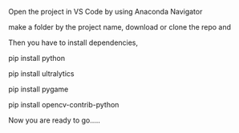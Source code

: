 Open the project in VS Code by using Anaconda Navigator

make a folder by the project name, download or clone the repo and

Then you have to install dependencies,

pip install python

pip install ultralytics

pip install pygame

pip install opencv-contrib-python

Now you are ready to go.....
